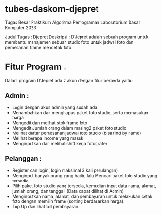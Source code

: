 # tubes-daskom-djepret
Tugas Besar Praktikum Algoritma Pemograman Laboratorium Dasar Komputer 2023

Judul Tugas : Djepret
Deskripsi : D'Jepret adalah sebuah program untuk membantu manajemen sebuah studio foto untuk jadwal foto dan pemesanan frame mencetak foto.

# Fitur Program :
Dalam program D'Jepret ada 2 akun dengan fitur berbeda yaitu :
## Admin :
- Login dengan akun admin yang sudah ada 
- Menambahkan dan menghapus paket foto studio, serta memasukan harga 
- Mengedit dan melihat stok frame foto 
- Mengedit Jumlah orang dalam masing2 paket foto studio 
- Melihat daftar pemesanan jadwal foto studio (bisa find by name) 
- Melihat berapa income yang masuk 
- Menginputkan dan melihat shift kerja fotografer 
## Pelanggan :
- Register dan login( login maksimal 3 kali perulangan) 
- Menginput banyak orang yang hadir, lalu Mencari paket foto studio yang tersedia 
- Pilih paket foto studio yang tersedia, kemudian input data nama, alamat, jumlah orang, dan tanggal. (Data dapat dilihat di Admin) 
- Menginputkan nama, alamat, dan pembayaran untuk melakukan cetak foto dengan memilih frame (sorting berdasarkan harga). 
- Top Up dan lihat bill pembayaran.
